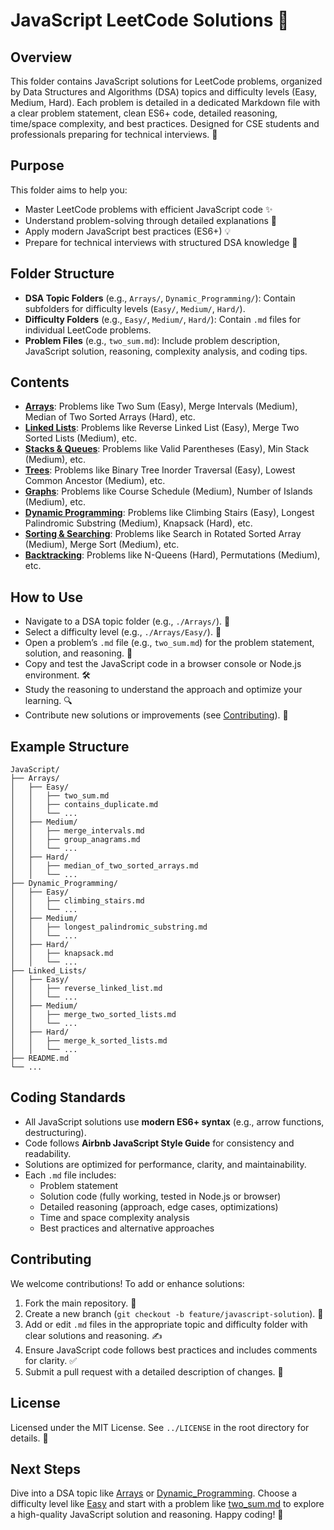 # JavaScript LeetCode Solutions 📜

## Overview
This folder contains JavaScript solutions for LeetCode problems, organized by Data Structures and Algorithms (DSA) topics and difficulty levels (Easy, Medium, Hard). Each problem is detailed in a dedicated Markdown file with a clear problem statement, clean ES6+ code, detailed reasoning, time/space complexity, and best practices. Designed for CSE students and professionals preparing for technical interviews. 🚀

## Purpose
This folder aims to help you:
- Master LeetCode problems with efficient JavaScript code ✨
- Understand problem-solving through detailed explanations 🧠
- Apply modern JavaScript best practices (ES6+) 💡
- Prepare for technical interviews with structured DSA knowledge 🎯

## Folder Structure
- **DSA Topic Folders** (e.g., `Arrays/`, `Dynamic_Programming/`): Contain subfolders for difficulty levels (`Easy/`, `Medium/`, `Hard/`).
- **Difficulty Folders** (e.g., `Easy/`, `Medium/`, `Hard/`): Contain `.md` files for individual LeetCode problems.
- **Problem Files** (e.g., `two_sum.md`): Include problem description, JavaScript solution, reasoning, complexity analysis, and coding tips.

## Contents
- **[Arrays](./Arrays/)**: Problems like Two Sum (Easy), Merge Intervals (Medium), Median of Two Sorted Arrays (Hard), etc.
- **[Linked Lists](./Linked_Lists/)**: Problems like Reverse Linked List (Easy), Merge Two Sorted Lists (Medium), etc.
- **[Stacks & Queues](./Stacks_Queues/)**: Problems like Valid Parentheses (Easy), Min Stack (Medium), etc.
- **[Trees](./Trees/)**: Problems like Binary Tree Inorder Traversal (Easy), Lowest Common Ancestor (Medium), etc.
- **[Graphs](./Graphs/)**: Problems like Course Schedule (Medium), Number of Islands (Medium), etc.
- **[Dynamic Programming](./Dynamic_Programming/)**: Problems like Climbing Stairs (Easy), Longest Palindromic Substring (Medium), Knapsack (Hard), etc.
- **[Sorting & Searching](./Sorting_Searching/)**: Problems like Search in Rotated Sorted Array (Medium), Merge Sort (Medium), etc.
- **[Backtracking](./Backtracking/)**: Problems like N-Queens (Hard), Permutations (Medium), etc.

## How to Use
- Navigate to a DSA topic folder (e.g., `./Arrays/`). 📂
- Select a difficulty level (e.g., `./Arrays/Easy/`). 📌
- Open a problem’s `.md` file (e.g., `two_sum.md`) for the problem statement, solution, and reasoning. 📝
- Copy and test the JavaScript code in a browser console or Node.js environment. 🛠️
- Study the reasoning to understand the approach and optimize your learning. 🔍
- Contribute new solutions or improvements (see [Contributing](#contributing)). 🤗

## Example Structure
```
JavaScript/
├── Arrays/
│   ├── Easy/
│   │   ├── two_sum.md
│   │   ├── contains_duplicate.md
│   │   └── ...
│   ├── Medium/
│   │   ├── merge_intervals.md
│   │   ├── group_anagrams.md
│   │   └── ...
│   ├── Hard/
│   │   ├── median_of_two_sorted_arrays.md
│   │   └── ...
├── Dynamic_Programming/
│   ├── Easy/
│   │   ├── climbing_stairs.md
│   │   └── ...
│   ├── Medium/
│   │   ├── longest_palindromic_substring.md
│   │   └── ...
│   ├── Hard/
│   │   ├── knapsack.md
│   │   └── ...
├── Linked_Lists/
│   ├── Easy/
│   │   ├── reverse_linked_list.md
│   │   └── ...
│   ├── Medium/
│   │   ├── merge_two_sorted_lists.md
│   │   └── ...
│   ├── Hard/
│   │   ├── merge_k_sorted_lists.md
│   │   └── ...
├── README.md
└── ...
```

## Coding Standards
- All JavaScript solutions use **modern ES6+ syntax** (e.g., arrow functions, destructuring).
- Code follows **Airbnb JavaScript Style Guide** for consistency and readability.
- Solutions are optimized for performance, clarity, and maintainability.
- Each `.md` file includes:
  - Problem statement
  - Solution code (fully working, tested in Node.js or browser)
  - Detailed reasoning (approach, edge cases, optimizations)
  - Time and space complexity analysis
  - Best practices and alternative approaches

## Contributing
We welcome contributions! To add or enhance solutions:
1. Fork the main repository. 🍴
2. Create a new branch (`git checkout -b feature/javascript-solution`). 🌿
3. Add or edit `.md` files in the appropriate topic and difficulty folder with clear solutions and reasoning. ✍️
4. Ensure JavaScript code follows best practices and includes comments for clarity. ✅
5. Submit a pull request with a detailed description of changes. 🚀

## License
Licensed under the MIT License. See `../LICENSE` in the root directory for details. 📜

## Next Steps
Dive into a DSA topic like [Arrays](./Arrays/) or [Dynamic_Programming](./Dynamic_Programming/). Choose a difficulty level like [Easy](./Arrays/Easy/) and start with a problem like [two_sum.md](./Arrays/Easy/two_sum.md) to explore a high-quality JavaScript solution and reasoning. Happy coding! 🌟